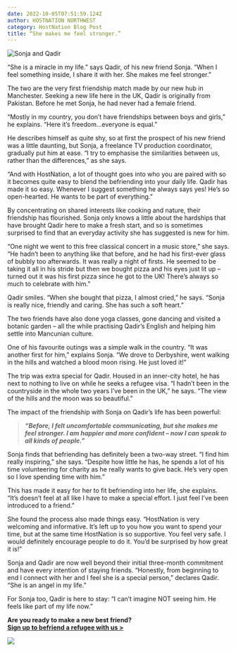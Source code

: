```yaml
---
date: 2022-10-05T07:51:59.124Z
author: HOSTNATION NORTHWEST
category: HostNation Blog Post
title: “She makes me feel stronger.”
---
```

![](/assets/qadir-and-sonya_2.jpg "Sonja and Qadir")

“She is a miracle in my life.” says Qadir, of his new friend Sonja. “When I feel something inside, I share it with her. She makes me feel stronger.”

The two are the very first friendship match made by our new hub in Manchester. Seeking a new life here in the UK, Qadir is originally from Pakistan. Before he met Sonja, he had never had a female friend. 

“Mostly in my country, you don’t have friendships between boys and girls,” he explains. “Here it’s freedom…everyone is equal.” 

<!-- end -->

He describes himself as quite shy, so at first the prospect of his new friend was a little daunting, but Sonja, a freelance TV production coordinator, gradually put him at ease. “I try to emphasise the similarities between us, rather than the differences,” as she says. 

“And with HostNation, a lot of thought goes into who you are paired with so it becomes quite easy to blend the befriending into your daily life. Qadir has made it so easy. Whenever I suggest something he always says yes! He’s so open-hearted. He wants to be part of everything.”

By concentrating on shared interests like cooking and nature, their friendship has flourished. Sonja only knows a little about the hardships that have brought Qadir here to make a fresh start, and so is sometimes surprised to find that an everyday activity she has suggested is new for him.

“One night we went to this free classical concert in a music store,” she says. “He hadn’t been to anything like that before, and he had his first-ever glass of bubbly too afterwards. It was really a night of firsts. He seemed to be taking it all in his stride but then we bought pizza and his eyes just lit up – turned out it was his first pizza since he got to the UK! There’s always so much to celebrate with him.”

Qadir smiles. “When she bought that pizza, I almost cried,” he says. “Sonja is really nice, friendly and caring. She has such a soft heart.”

The two friends have also done yoga classes, gone dancing and visited a botanic garden – all the while practising Qadir’s English and helping him settle into Mancunian culture. 

One of his favourite outings was a simple walk in the country. “It was another first for him,” explains Sonja. “We drove to Derbyshire, went walking in the hills and watched a blood moon rising. He just loved it!” 

The trip was extra special for Qadir. Housed in an inner-city hotel, he has next to nothing to live on while he seeks a refugee visa. “I hadn’t been in the countryside in the whole two years I’ve been in the UK,” he says. “The view of the hills and the moon was so beautiful.” 

The impact of the friendship with Sonja on Qadir’s life has been powerful: 

> ***“Before, I felt uncomfortable communicating, but she makes me feel stronger. I am happier and more confident – now I can speak to all kinds of people.”*** 

Sonja finds that befriending has definitely been a two-way street. “I find him really inspiring,” she says. “Despite how little he has, he spends a lot of his time volunteering for charity as he really wants to give back. He’s very open so I love spending time with him.”

This has made it easy for her to fit befriending into her life, she explains. “It’s doesn’t feel at all like I have to make a special effort. I just feel I’ve been introduced to a friend.” 

She found the process also made things easy. “HostNation is very welcoming and informative. It’s left up to you how you want to spend your time, but at the same time HostNation is so supportive. You feel very safe. I would definitely encourage people to do it. You’d be surprised by how great it is!”

Sonja and Qadir are now well beyond their initial three-month commitment and have every intention of staying friends. “Honestly, from beginning to end I connect with her and I feel she is a special person,” declares Qadir. “She is an angel in my life.” 

For Sonja too, Qadir is here to stay: “I can’t imagine NOT seeing him. He feels like part of my life now.”

**Are you ready to make a new best friend?** \
**[Sign up to befriend a refugee with us >](https://www.hostnation.org.uk/befriend)**

![](/assets/qadir-and-sonja.png)
